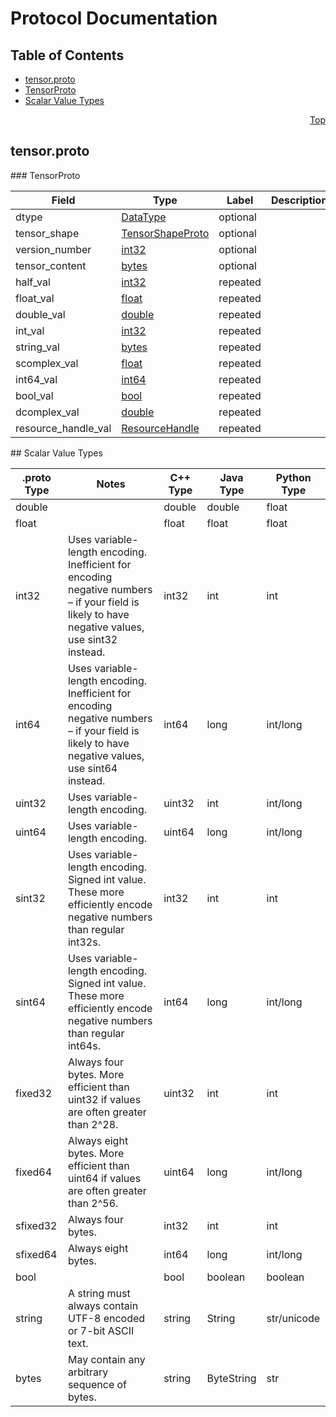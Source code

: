 # Protocol Documentation
<a name="top"/>

## Table of Contents
* [tensor.proto](#tensor.proto)
 * [TensorProto](#tensorflow.TensorProto)
* [Scalar Value Types](#scalar-value-types)

<a name="tensor.proto"/>
<p align="right"><a href="#top">Top</a></p>

## tensor.proto



<a name="tensorflow.TensorProto"/>
### TensorProto


| Field | Type | Label | Description |
| ----- | ---- | ----- | ----------- |
| dtype | [DataType](#tensorflow.DataType) | optional |  |
| tensor_shape | [TensorShapeProto](#tensorflow.TensorShapeProto) | optional |  |
| version_number | [int32](#int32) | optional |  |
| tensor_content | [bytes](#bytes) | optional |  |
| half_val | [int32](#int32) | repeated |  |
| float_val | [float](#float) | repeated |  |
| double_val | [double](#double) | repeated |  |
| int_val | [int32](#int32) | repeated |  |
| string_val | [bytes](#bytes) | repeated |  |
| scomplex_val | [float](#float) | repeated |  |
| int64_val | [int64](#int64) | repeated |  |
| bool_val | [bool](#bool) | repeated |  |
| dcomplex_val | [double](#double) | repeated |  |
| resource_handle_val | [ResourceHandle](#tensorflow.ResourceHandle) | repeated |  |







<a name="scalar-value-types"/>
## Scalar Value Types

| .proto Type | Notes | C++ Type | Java Type | Python Type |
| ----------- | ----- | -------- | --------- | ----------- |
| <a name="double"/> double |  | double | double | float |
| <a name="float"/> float |  | float | float | float |
| <a name="int32"/> int32 | Uses variable-length encoding. Inefficient for encoding negative numbers – if your field is likely to have negative values, use sint32 instead. | int32 | int | int |
| <a name="int64"/> int64 | Uses variable-length encoding. Inefficient for encoding negative numbers – if your field is likely to have negative values, use sint64 instead. | int64 | long | int/long |
| <a name="uint32"/> uint32 | Uses variable-length encoding. | uint32 | int | int/long |
| <a name="uint64"/> uint64 | Uses variable-length encoding. | uint64 | long | int/long |
| <a name="sint32"/> sint32 | Uses variable-length encoding. Signed int value. These more efficiently encode negative numbers than regular int32s. | int32 | int | int |
| <a name="sint64"/> sint64 | Uses variable-length encoding. Signed int value. These more efficiently encode negative numbers than regular int64s. | int64 | long | int/long |
| <a name="fixed32"/> fixed32 | Always four bytes. More efficient than uint32 if values are often greater than 2^28. | uint32 | int | int |
| <a name="fixed64"/> fixed64 | Always eight bytes. More efficient than uint64 if values are often greater than 2^56. | uint64 | long | int/long |
| <a name="sfixed32"/> sfixed32 | Always four bytes. | int32 | int | int |
| <a name="sfixed64"/> sfixed64 | Always eight bytes. | int64 | long | int/long |
| <a name="bool"/> bool |  | bool | boolean | boolean |
| <a name="string"/> string | A string must always contain UTF-8 encoded or 7-bit ASCII text. | string | String | str/unicode |
| <a name="bytes"/> bytes | May contain any arbitrary sequence of bytes. | string | ByteString | str |
